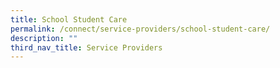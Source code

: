 ```yaml
---
title: School Student Care
permalink: /connect/service-providers/school-student-care/
description: ""
third_nav_title: Service Providers
---
```

